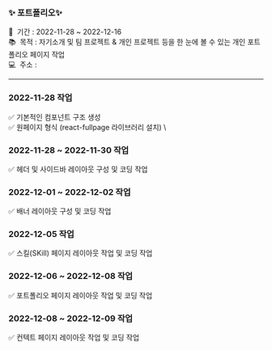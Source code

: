 ### ✨ 포트폴리오✨
📅 &nbsp;기간 : 2022-11-28 ~ 2022-12-16 \
📚 &nbsp;목적 : 자기소개 및 팀 프로젝트 & 개인 프로젝트 등을 한 눈에 볼 수 있는 개인 포트폴리오 페이지 작업 \
💻 &nbsp;주소 : 
<hr/>


### 2022-11-28 작업
✅ 기본적인 컴포넌트 구조 생성 \
✅ 원페이지 형식 (react-fullpage 라이브러리 설치) \

### 2022-11-28 ~ 2022-11-30 작업
✅ 헤더 및 사이드바 레이아웃 구성 및 코딩 작업

### 2022-12-01 ~ 2022-12-02 작업
✅ 배너 레이아웃 구성 및 코딩 작업

### 2022-12-05 작업
✅ 스킬(SKill) 페이지 레이아웃 작업 및 코딩 작업

### 2022-12-06 ~ 2022-12-08 작업
✅ 포트폴리오 페이지 레이아웃 작업 및 코딩 작업

### 2022-12-08 ~ 2022-12-09 작업
✅ 컨텍트 페이지 레이아웃 작업 및 코딩 작업
